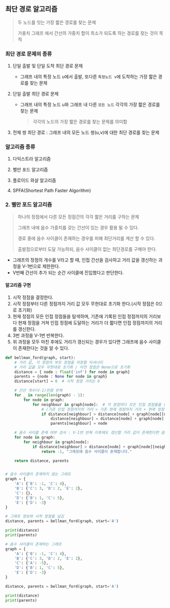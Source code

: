 ## 최단 경로 알고리즘

> 두 노드를 잇는 가장 짧은 경로를 찾는 문제
>
> 가충치 그래프 에서 간선의 가중치 합이 최소가 되도록 하는 경로를 찾는 것이 목적



### 최단 경로 문제의 종류

1. 단일 출발 및 단일 도착 최단 경로 문제

   - 그래프 내의 특정 노드 u에서 출발, 또다른 `특정노드 v`에 도착하는 가장 짧은 경로를 찾는 문제

2. 단일 출발 최단 경로 문제

   - 그래프 내의 특정 노드 u와 그래프 내 다른 `모든 노드` 각각의 가장 짧은 경로를 찾는 문제

     > 각각의 노드의 가장 짧은 경로를 찾는 문제를 의미함

3. 전체 쌍 최단 경로 : 그래프 내의 모든 노드 쌍(u,v)에 대한 최단 경로를 찾는 문제



### 알고리즘 종류

1. 다익스트라 알고리즘

2. 벨만 포드 알고리즘

3. 플로이드 와샬 알고리즘

4. SPFA(Shortest Path Faster Algorithm)

   

### 2. 벨만 포드 알고리즘

> 하나의 정점에서 다른 모든 정점간의 각각 짧은 거리를 구하는 문제
>
> 그래프 내에 음수 가중치를 갖는 간선이 있는 경우 활용 될 수 있다.
>
> 경로 중에 음수 사이클이 존재하는 경우를 피해 최단거리를 계산 할 수 있다.
>
> 출발점으로부터 도달 가능하되, 음수 사이클이 없는 최단경로를 구해야 한다.

- 그래프의 정점의 개수를 V라고 할 때, 인접 간선을 검사하고 거리 값을 갱신하는 과정을 V-1번으로 제한한다.
- V번째 간선이 추가 되는 순간 사이클에 진입했다고 판단한다.



#### 알고리즘 구현

1. 시작 정점을 결정한다.
2. 시작 정점부터 다른 정점까지 거리 값 모두 무한대로 초기화 한다.(시작 정점은 0으로 초기화)
3. 현재 정점의 모든 인접 정점들을 탐색하며, 기존에 기록된 인접 정점까지의 거리보다 현재 정점을 거쳐 인접 정점에 도달하는 거리가 더 짧다면 인접 정점까지의 거리를 갱신한다.
4. 3번 과정을 V-1번 반복한다.
5. 위 과정을 모두 마친 후에도 거리가 갱신되는 경우가 있다면 그래프에 음수 사이클이 존재한다는 것을 알 수 있다.

``` python
def bellman_ford(graph, start):
    # 거리 값, 각 정점의 부모 정점을 저장할 딕셔너리
    # 거리 값을 모두 무한대로 초기화 / 이전 정점은 None으로 초기화
    distance = { node : float('inf') for node in graph}
    parents = {node : None for node in graph}  
    distance[start] = 0  # 시작 정점 거리는 0

    # 간선 개수(V-1)만큼 반복
    for _ in range(len(graph) - 1):
        for node in graph:
            for neighbour in graph[node]:  # 각 정점마다 모든 인접 정점들을 탐색
                # (기존 인접 정점까지의 거리 > 기존 현재 정점까지 거리 + 현재 정점부터 인접 정점까지 거리)인 경우 갱신
                if distance[neighbour] > distance[node] + graph[node][neighbour]:
                    distance[neighbour] = distance[node] + graph[node][neighbour]
                    parents[neighbour] = node

    # 음수 사이클 존재 여부 검사 : V-1번 반복 이후에도 갱신할 거리 값이 존재한다면 음수 사이클 존재
    for node in graph:
        for neighbour in graph[node]:
            if distance[neighbour] > distance[node] + graph[node][neighbour]:
                return -1, "그래프에 음수 사이클이 존재합니다."

    return distance, parents


# 음수 사이클이 존재하지 않는 그래프
graph = {
    'A': {'B': -1, 'C': 4},
    'B': {'C': 3, 'D': 2, 'E': 2},
    'C': {},
    'D': {'B': 1, 'C': 5},
    'E': {'D': -3}
}

# 그래프 정보와 시작 정점을 넘김
distance, parents = bellman_ford(graph, start='A')

print(distance)
print(parents)

# 음수 사이클이 존재하는 그래프
graph = {
    'A': {'B': -1, 'C': 4},
    'B': {'C': 3, 'D': 2, 'E': 2},
    'C': {'A': -5},
    'D': {'B': 1, 'C': 5},
    'E': {'D': -3}
}

distance, parents = bellman_ford(graph, start='A')

print(distance)
print(parents)
```

